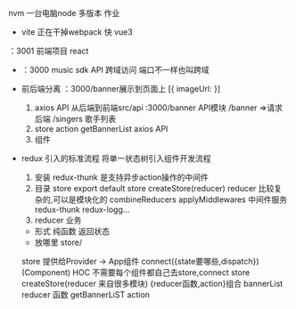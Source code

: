 nvm 一台电脑node 多版本 作业

- vite 正在干掉webpack
 快 vue3

 ：3001 前端项目 react
 - ：3000  music sdk API
    跨域访问 端口不一样也叫跨域
 - 前后端分离
    ：3000/banner展示到页面上
    [{
        imageUrl:
    }]
    1. axios API 从后端到前端src/api :3000/banner API模块 /banner =>请求后端
        /singers 歌手列表
    2. store  action getBannerList axios API 
    3. 组件 


- redux 引入的标准流程
    将单一状态树引入组件开发流程
    1. 安装
    redux-thunk 是支持异步action操作的中间件
    2. 目录 store
    export default store
    createStore(reducer)
    reducer 比较复杂的,可以是模块化的 combineReducers
    applyMiddlewares 中间件服务 redux-thunk redux-logg...
    3. reducer 业务
    - 形式 纯函数 返回状态
    - 放哪里  store/

    store 提供给Provider -> App组件
    connect({state要哪些,dispatch})(Component) HOC
    不需要每个组件都自己去store,connect
    store createStore(reducer 来自很多模块)
    {reducer函数,action}组合
    bannerList reducer 函数 getBannerLiST action